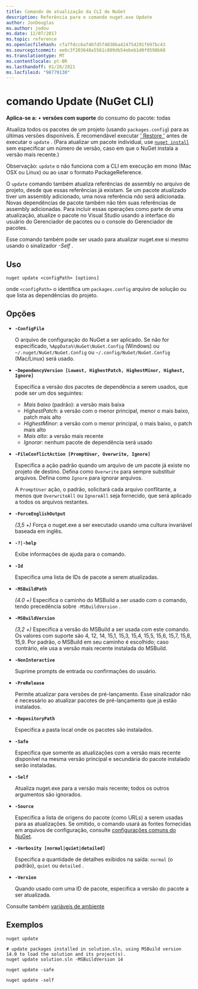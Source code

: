 ```yaml
---
title: Comando de atualização da CLI do NuGet
description: Referência para o comando nuget.exe Update
author: JonDouglas
ms.author: jodou
ms.date: 12/07/2017
ms.topic: reference
ms.openlocfilehash: cfa7fdcc6af46fd5f4030ba424754291f697bc43
ms.sourcegitcommit: ee6c3f203648a5561c809db54ebeb1d0f0598b68
ms.translationtype: MT
ms.contentlocale: pt-BR
ms.lasthandoff: 01/26/2021
ms.locfileid: "98779130"
---
```

# <a name="update-command-nuget-cli"></a>comando Update (NuGet CLI)

**Aplica-se a:** &bullet; **versões com suporte** do consumo do pacote: todas

Atualiza todos os pacotes de um projeto (usando `packages.config`) para as últimas versões disponíveis. É recomendável executar [' Restore '](cli-ref-restore.md) antes de executar o `update` . (Para atualizar um pacote individual, use [`nuget install`](cli-ref-install.md) sem especificar um número de versão, caso em que o NuGet instala a versão mais recente.)

Observação: `update` o não funciona com a CLI em execução em mono (Mac OSX ou Linux) ou ao usar o formato PackageReference.

O `update` comando também atualiza referências de assembly no arquivo de projeto, desde que essas referências já existam. Se um pacote atualizado tiver um assembly adicionado, uma nova referência *não* será adicionada. Novas dependências de pacote também não têm suas referências de assembly adicionadas. Para incluir essas operações como parte de uma atualização, atualize o pacote no Visual Studio usando a interface do usuário do Gerenciador de pacotes ou o console do Gerenciador de pacotes.

Esse comando também pode ser usado para atualizar nuget.exe si mesmo usando o sinalizador *-Self* .

## <a name="usage"></a>Uso

```cli
nuget update <configPath> [options]
```

onde `<configPath>` o identifica um `packages.config` arquivo de solução ou que lista as dependências do projeto.

## <a name="options"></a>Opções

- **`-ConfigFile`**

  O arquivo de configuração do NuGet a ser aplicado. Se não for especificado, `%AppData%\NuGet\NuGet.Config` (Windows) ou `~/.nuget/NuGet/NuGet.Config` ou `~/.config/NuGet/NuGet.Config` (Mac/Linux) será usado.
  
- **`-DependencyVersion [Lowest, HighestPatch, HighestMinor, Highest, Ignore]`**

  Especifica a versão dos pacotes de dependência a serem usados, que pode ser um dos seguintes:<br/><ul><li>*Mais baixo* (padrão): a versão mais baixa</li><li>*HighestPatch*: a versão com o menor principal, menor o mais baixo, patch mais alto</li><li>*HighestMinor*: a versão com o menor principal, o mais baixo, o patch mais alto</li><li>*Mais alto*: a versão mais recente</li><li>*Ignorar*: nenhum pacote de dependência será usado</li></ul>

- **`-FileConflictAction [PromptUser, Overwrite, Ignore]`**

  Especifica a ação padrão quando um arquivo de um pacote já existe no projeto de destino. Defina como `Overwrite` para sempre substituir arquivos. Defina como `Ignore` para ignorar arquivos.

  A `PromptUser` ação, o padrão, solicitará cada arquivo conflitante, a menos que `OverwriteAll` ou `IgnoreAll` seja fornecido, que será aplicado a todos os arquivos restantes.

- **`-ForceEnglishOutput`**

  *(3,5 +)* Força o nuget.exe a ser executado usando uma cultura invariável baseada em inglês.

- **`-?|-help`**

  Exibe informações de ajuda para o comando.

- **`-Id`**

  Especifica uma lista de IDs de pacote a serem atualizadas.

- **`-MSBuildPath`**

  *(4.0 +)* Especifica o caminho do MSBuild a ser usado com o comando, tendo precedência sobre `-MSBuildVersion` .

- **`-MSBuildVersion`**

  *(3,2 +)* Especifica a versão do MSBuild a ser usada com este comando. Os valores com suporte são 4, 12, 14, 15,1, 15,3, 15,4, 15,5, 15,6, 15,7, 15,8, 15,9. Por padrão, o MSBuild em seu caminho é escolhido; caso contrário, ele usa a versão mais recente instalada do MSBuild.

- **`-NonInteractive`**

  Suprime prompts de entrada ou confirmações do usuário.

- **`-PreRelease`**

  Permite atualizar para versões de pré-lançamento. Esse sinalizador não é necessário ao atualizar pacotes de pré-lançamento que já estão instalados.

- **`-RepositoryPath`**

  Especifica a pasta local onde os pacotes são instalados.

- **`-Safe`**

  Especifica que somente as atualizações com a versão mais recente disponível na mesma versão principal e secundária do pacote instalado serão instaladas.

- **`-Self`**

  Atualiza nuget.exe para a versão mais recente; todos os outros argumentos são ignorados.

- **`-Source`**

  Especifica a lista de origens do pacote (como URLs) a serem usadas para as atualizações. Se omitido, o comando usará as fontes fornecidas em arquivos de configuração, consulte [configurações comuns do NuGet](../../consume-packages/configuring-nuget-behavior.md).

- **`-Verbosity [normal|quiet|detailed]`**

  Especifica a quantidade de detalhes exibidos na saída: `normal` (o padrão), `quiet` ou `detailed` .

- **`-Version`**

  Quando usado com uma ID de pacote, especifica a versão do pacote a ser atualizada.

Consulte também [variáveis de ambiente](cli-ref-environment-variables.md)

## <a name="examples"></a>Exemplos

```cli
nuget update

# update packages installed in solution.sln, using MSBuild version 14.0 to load the solution and its project(s).
nuget update solution.sln -MSBuildVersion 14

nuget update -safe

nuget update -self
```

